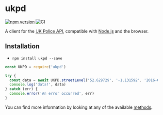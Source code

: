 # ukpd
[![npm version](https://badge.fury.io/js/ukpd.svg)](https://badge.fury.io/js/ukpd)
![CI](https://github.com/AlexChesters/ukpd/workflows/CI/badge.svg)

A client for the [UK Police API](https://data.police.uk/docs/),
compatible with [Node.js](https://nodejs.org/en/) and the browser.

## Installation
* `npm install ukpd --save`

```javascript
const UKPD = require('ukpd')

try {
  const data = await UKPD.streetLevel('52.629729', '-1.131592', '2016-07')
  console.log('data!', data)
} catch (err) {
  console.error('An error occurred', err)
}
```

You can find more information by looking at any of the available [methods](https://github.com/AlexChesters/ukpd/tree/master/src/methods).
